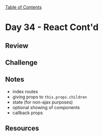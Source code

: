 [Table of Contents](/README.md)

# Day 34 - React Cont'd

## Review

## Challenge

## Notes
- index routes
- giving props to `this.props.children`
- state (for non-ajax purposes)
- optional showing of components
- callback props

## Resources
